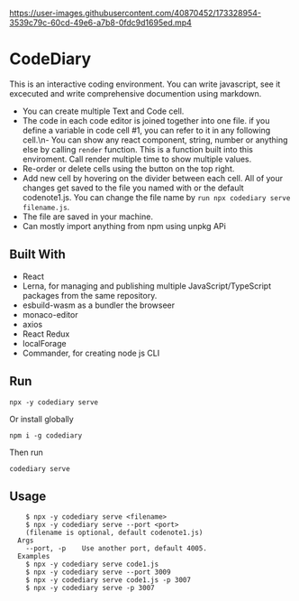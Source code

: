 https://user-images.githubusercontent.com/40870452/173328954-3539c79c-60cd-49e6-a7b8-0fdc9d1695ed.mp4

# CodeDiary

This is an interactive coding environment. You can write javascript, see it excecuted and write comprehensive documention using markdown.
-  You can create multiple Text and Code cell.
-  The code in each code editor is joined together into one file. if you define a variable in code cell #1, you can refer to it in any following cell.\n- You can show any react component, string, number or anything else by calling `render` function. This is a function built into this enviroment. Call render multiple time to show multiple values.
-  Re-order or delete cells using the button on the top right.
-  Add new cell by hovering on the divider between each cell. All of your changes get saved to the file you named with or the default codenote1.js. You can change the file name by `run npx codediary serve filename.js`. 
-  The file are saved in your machine.
-  Can mostly import anything from npm using unpkg APi

## Built With
- React
- Lerna, for managing and publishing multiple JavaScript/TypeScript packages from the same repository. 
- esbuild-wasm as a bundler the browseer
- monaco-editor 
- axios
- React Redux
- localForage
- Commander, for creating node js CLI




## Run
```
npx -y codediary serve
```

Or install globally

```
npm i -g codediary 
```

Then run

```
codediary serve
```


## Usage

```
    $ npx -y codediary serve <filename>
    $ npx -y codediary serve --port <port>
    (filename is optional, default codenote1.js)
  Args
    --port, -p    Use another port, default 4005.
  Examples
    $ npx -y codediary serve code1.js
    $ npx -y codediary serve --port 3009
    $ npx -y codediary serve code1.js -p 3007
    $ npx -y codediary serve -p 3007
```
